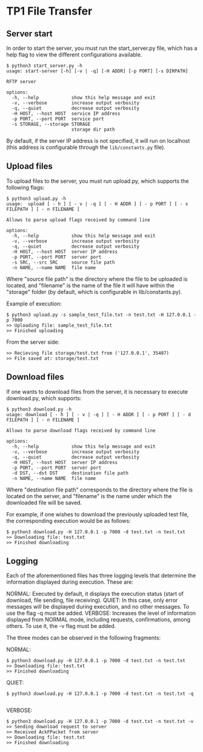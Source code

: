 # TP1 File Transfer

## Server start

In order to start the server, you must run the start_server.py file, which has a help flag to view the different configurations available.

```
$ python3 start_server.py -h
usage: start-server [-h] [-v | -q] [-H ADDR] [-p PORT] [-s DIRPATH]

RFTP server

options:
  -h, --help            show this help message and exit
  -v, --verbose         increase output verbosity
  -q, --quiet           decrease output verbosity
  -H HOST, --host HOST  service IP address
  -p PORT, --port PORT  service port
  -s STORAGE, --storage STORAGE
                        storage dir path                  
```

By default, if the server IP address is not specified, it will run on localhost (this address is configurable through the ```lib/constants.py``` file).

## Upload files
To upload files to the server, you must run upload.py, which supports the following flags:

```
$ python3 upload.py -h
usage:  upload [ - h ] [ - v | -q ] [ - H ADDR ] [ - p PORT ] [ - s FILEPATH ] [ - n FILENAME ]

Allows to parse upload flags received by command line

options:
  -h, --help            show this help message and exit
  -v, --verbose         increase output verbosity
  -q, --quiet           decrease output verbosity
  -H HOST, --host HOST  server IP address
  -p PORT, --port PORT  server port
  -s SRC, --src SRC     source file path
  -n NAME, --name NAME  file name
```
Where "source file path" is the directory where the file to be uploaded is located, and "filename" is the name of the file it will have within the "storage" folder (by default, which is configurable in lib/constants.py).

Example of execution:

```
$ python3 upload.py -s sample_test_file.txt -n test.txt -H 127.0.0.1 -p 7000
>> Uploading file: sample_test_file.txt
>> Finished uploading
```

From the server side:

```
>> Recieving file storage/test.txt from ('127.0.0.1', 35407)
>> File saved at: storage/test.txt
```

## Download files

If one wants to download files from the server, it is necessary to execute download.py, which supports:

```
$ python3 download.py -h
usage: download [ - h ] [ - v | -q ] [ - H ADDR ] [ - p PORT ] [ - d FILEPATH ] [ - n FILENAME ]

Allows to parse download flags received by command line

options:
  -h, --help            show this help message and exit
  -v, --verbose         increase output verbosity
  -q, --quiet           decrease output verbosity
  -H HOST, --host HOST  server IP address
  -p PORT, --port PORT  server port
  -d DST, --dst DST     destination file path
  -n NAME, --name NAME  file name
 ```
 
 Where "destination file path" corresponds to the directory where the file is located on the server, and "filename" is the name under which the downloaded file will be saved.
 
 
 For example, if one wishes to download the previously uploaded test file, the corresponding execution would be as follows:
 
```
$ python3 download.py -H 127.0.0.1 -p 7000 -d test.txt -n test.txt
>> Downloading file: test.txt
>> Finished downloading
```
 
## Logging

Each of the aforementioned files has three logging levels that determine the information displayed during execution. These are:

NORMAL: Executed by default, it displays the execution status (start of download, file sending, file receiving).
QUIET: In this case, only error messages will be displayed during execution, and no other messages. To use the flag -q must be added.
VERBOSE: Increases the level of information displayed from NORMAL mode, including requests, confirmations, among others. To use it, the -v flag must be added.

The three modes can be observed in the following fragments:

NORMAL:

```
$ python3 download.py -H 127.0.0.1 -p 7000 -d test.txt -n test.txt
>> Downloading file: test.txt
>> Finished downloading
```

QUIET:
```
$ python3 download.py -H 127.0.0.1 -p 7000 -d test.txt -n test.txt -q


```

VERBOSE:
```
$ python3 download.py -H 127.0.0.1 -p 7000 -d test.txt -n test.txt -v
>> Sending download request to server
>> Received AckFPacket from server
>> Downloading file: test.txt
>> Finished downloading
```
